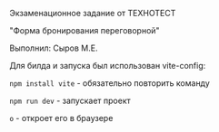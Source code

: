 Экзаменационное задание от ТЕХНОТЕСТ 

"Форма бронирования переговорной"

Выполнил: Сыров М.Е.

Для билда и запуска был использован vite-config:

`npm install vite` - обязательно повторить команду

`npm run dev` - запускает проект

`o` - откроет его в браузере

